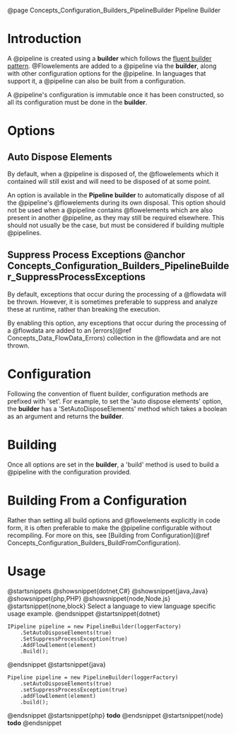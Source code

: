 @page Concepts_Configuration_Builders_PipelineBuilder Pipeline Builder

# Introduction

A @pipeline is created using a **builder** which follows the
[fluent builder pattern](https://en.wikipedia.org/wiki/Fluent_interface).
@Flowelements are added to a @pipeline via the **builder**, along with
other configuration options for the @pipeline. In languages that support it, a @pipeline can also be
built from a configuration.

A @pipeline's configuration is immutable once it has been constructed, so
all its configuration must be done in the **builder**.


# Options

## Auto Dispose Elements

By default, when a @pipeline is disposed of, the @flowelements which it
contained will still exist and will need to be disposed of at some point.

An option is available in the **Pipeline builder** to automatically dispose
of all the @pipeline's @flowelements during its own disposal. 
This option should not be used when a @pipeline contains @flowelements which
are also present in another @pipeline, as they may still be required elsewhere. This should not usually be the case, but must be 
considered if building multiple @pipelines.


## Suppress Process Exceptions @anchor Concepts_Configuration_Builders_PipelineBuilder_SuppressProcessExceptions

By default, exceptions that occur during the processing of a @flowdata will be thrown. 
However, it is sometimes preferable to suppress and analyze
these at runtime, rather than breaking the execution.

By enabling this option, any exceptions that occur during the processing of a
@flowdata are added to an [errors](@ref Concepts_Data_FlowData_Errors) collection
in the @flowdata and are not thrown.

# Configuration

Following the convention of fluent builder, configuration methods are prefixed with 'set'. For example,
to set the 'auto dispose elements' option, the **builder** has a 'SetAutoDisposeElements' method which
takes a boolean as an argument and returns the **builder**.


# Building

Once all options are set in the **builder**, a 'build' method is used to build a @pipeline
with the configuration provided.

# Building From a Configuration

Rather than setting all build options and @flowelements explicitly in code form, it is often
preferable to make the @pipeline configurable without recompiling. For more on this, see
[Building from Configuration](@ref Concepts_Configuration_Builders_BuildFromConfiguration).

# Usage

@startsnippets
@showsnippet{dotnet,C#}
@showsnippet{java,Java}
@showsnippet{php,PHP}
@showsnippet{node,Node.js}
@startsnippet{none,block}
Select a language to view language specific usage example.
@endsnippet
@startsnippet{dotnet}
```{cs}
IPipeline pipeline = new PipelineBuilder(loggerFactory)
    .SetAutoDisposeElements(true)
    .SetSuppressProcessException(true)
    .AddFlowElement(element)
    .Build();
```
@endsnippet
@startsnippet{java}
```{java}
Pipeline pipeline = new PipelineBuilder(loggerFactory)
    .setAutoDisposeElements(true)
    .setSuppressProcessException(true)
    .addFlowElement(element)
    .build();
```
@endsnippet
@startsnippet{php}
**todo**
@endsnippet
@startsnippet{node}
**todo**
@endsnippet

